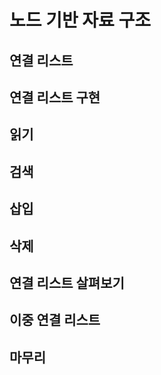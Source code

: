 # 노드 기반 자료 구조

## 연결 리스트

## 연결 리스트 구현

## 읽기

## 검색

## 삽입

## 삭제

## 연결 리스트 살펴보기

## 이중 연결 리스트

## 마무리

